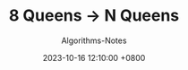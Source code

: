 ---
title: 8 Queens -> N Queens
date: 2023-10-16 12:10:00 +0800
author: Algorithms-Notes
categories: [Algorithms]
tags: [Sort]
pin: false
math: false
mermaid: false
---
